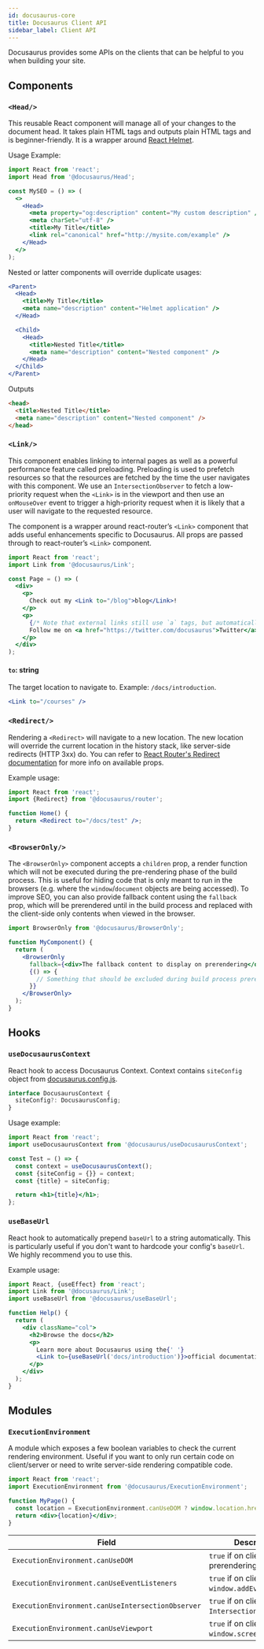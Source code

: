 ```yaml
---
id: docusaurus-core
title: Docusaurus Client API
sidebar_label: Client API
---
```


Docusaurus provides some APIs on the clients that can be helpful to you when building your site.

## Components

### `<Head/>`

This reusable React component will manage all of your changes to the document head. It takes plain HTML tags and outputs plain HTML tags and is beginner-friendly. It is a wrapper around [React Helmet](https://github.com/nfl/react-helmet).

Usage Example:

```jsx {2,6,11}
import React from 'react';
import Head from '@docusaurus/Head';

const MySEO = () => (
  <>
    <Head>
      <meta property="og:description" content="My custom description" />
      <meta charSet="utf-8" />
      <title>My Title</title>
      <link rel="canonical" href="http://mysite.com/example" />
    </Head>
  </>
);
```

Nested or latter components will override duplicate usages:

```jsx {2,5,8,11}
<Parent>
  <Head>
    <title>My Title</title>
    <meta name="description" content="Helmet application" />
  </Head>

  <Child>
    <Head>
      <title>Nested Title</title>
      <meta name="description" content="Nested component" />
    </Head>
  </Child>
</Parent>
```

Outputs

```html
<head>
  <title>Nested Title</title>
  <meta name="description" content="Nested component" />
</head>
```

### `<Link/>`

This component enables linking to internal pages as well as a powerful performance feature called preloading. Preloading is used to prefetch resources so that the resources are fetched by the time the user navigates with this component. We use an `IntersectionObserver` to fetch a low-priority request when the `<Link>` is in the viewport and then use an `onMouseOver` event to trigger a high-priority request when it is likely that a user will navigate to the requested resource.

The component is a wrapper around react-router’s `<Link>` component that adds useful enhancements specific to Docusaurus. All props are passed through to react-router’s `<Link>` component.

```jsx {2,7}
import React from 'react';
import Link from '@docusaurus/Link';

const Page = () => (
  <div>
    <p>
      Check out my <Link to="/blog">blog</Link>!
    </p>
    <p>
      {/* Note that external links still use `a` tags, but automatically opens in new tab. */}
      Follow me on <a href="https://twitter.com/docusaurus">Twitter</a>!
    </p>
  </div>
);
```

#### `to`: string

The target location to navigate to. Example: `/docs/introduction`.

```jsx
<Link to="/courses" />
```

### `<Redirect/>`

Rendering a `<Redirect>` will navigate to a new location. The new location will override the current location in the history stack, like server-side redirects (HTTP 3xx) do. You can refer to [React Router's Redirect documentation](https://reacttraining.com/react-router/web/api/Redirect) for more info on available props.

Example usage:

```jsx {2,5}
import React from 'react';
import {Redirect} from '@docusaurus/router';

function Home() {
  return <Redirect to="/docs/test" />;
}
```

### `<BrowserOnly/>`

The `<BrowserOnly>` component accepts a `children` prop, a render function which will not be executed during the pre-rendering phase of the build process. This is useful for hiding code that is only meant to run in the browsers (e.g. where the `window`/`document` objects are being accessed). To improve SEO, you can also provide fallback content using the `fallback` prop, which will be prerendered until in the build process and replaced with the client-side only contents when viewed in the browser.

```jsx
import BrowserOnly from '@docusaurus/BrowserOnly';

function MyComponent() {
  return (
    <BrowserOnly
      fallback={<div>The fallback content to display on prerendering</div>}>
      {() => {
        // Something that should be excluded during build process prerendering.
      }}
    </BrowserOnly>
  );
}
```

## Hooks

### `useDocusaurusContext`

React hook to access Docusaurus Context. Context contains `siteConfig` object from [docusaurus.config.js](docusaurus.config.js.md).

```ts
interface DocusaurusContext {
  siteConfig?: DocusaurusConfig;
}
```

Usage example:

```jsx {2,5}
import React from 'react';
import useDocusaurusContext from '@docusaurus/useDocusaurusContext';

const Test = () => {
  const context = useDocusaurusContext();
  const {siteConfig = {}} = context;
  const {title} = siteConfig;

  return <h1>{title}</h1>;
};
```

### `useBaseUrl`

React hook to automatically prepend `baseUrl` to a string automatically. This is particularly useful if you don't want to hardcode your config's `baseUrl`. We highly recommend you to use this.

Example usage:

```jsx {3,11}
import React, {useEffect} from 'react';
import Link from '@docusaurus/Link';
import useBaseUrl from '@docusaurus/useBaseUrl';

function Help() {
  return (
    <div className="col">
      <h2>Browse the docs</h2>
      <p>
        Learn more about Docusaurus using the{' '}
        <Link to={useBaseUrl('docs/introduction')}>official documentation</Link>
      </p>
    </div>
  );
}
```

## Modules

### `ExecutionEnvironment`

A module which exposes a few boolean variables to check the current rendering environment. Useful if you want to only run certain code on client/server or need to write server-side rendering compatible code.

```jsx {2}
import React from 'react';
import ExecutionEnvironment from '@docusaurus/ExecutionEnvironment';

function MyPage() {
  const location = ExecutionEnvironment.canUseDOM ? window.location.href : null;
  return <div>{location}</div>;
}
```

| Field | Description |
| --- | --- |
| `ExecutionEnvironment.canUseDOM` | `true` if on client, `false` if prerendering. |
| `ExecutionEnvironment.canUseEventListeners` | `true` if on client and has `window.addEventListener`. |
| `ExecutionEnvironment.canUseIntersectionObserver` | `true` if on client and has `IntersectionObserver`. |
| `ExecutionEnvironment.canUseViewport` | `true` if on client and has `window.screen`. |
